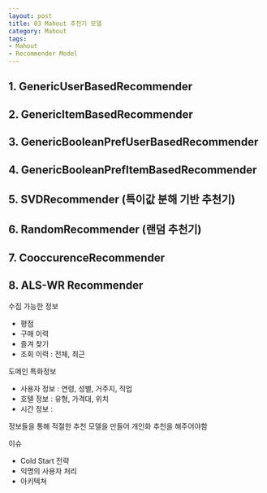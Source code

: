 ```yaml
---
layout: post
title: 03 Mahout 추천기 모델
category: Mahout
tags:
- Mahout
- Recommender Model
---
```


## 1. GenericUserBasedRecommender

## 2. GenericItemBasedRecommender

## 3. GenericBooleanPrefUserBasedRecommender

## 4. GenericBooleanPrefItemBasedRecommender

## 5. SVDRecommender (특이값 분해 기반 추천기)

## 6. RandomRecommender (랜덤 추천기)

## 7. CooccurenceRecommender

## 8. ALS-WR Recommender


수집 가능한 정보
- 평점
- 구매 이력
- 즐겨 찾기
- 조회 이력 : 전체, 최근

도메인 특화정보
- 사용자 정보 : 연령, 성별, 거주지, 직업
- 호텔 정보 : 유형, 가격대, 위치
- 시간 정보 : 

정보들을 통해 적절한 추천 모델을 만들어 개인화 추천을 해주어야함

이슈
- Cold Start 전략
- 익명의 사용자 처리
- 아키텍쳐